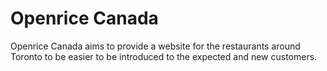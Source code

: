 # Openrice Canada

Openrice Canada aims to provide a website for the restaurants around Toronto to be easier to be introduced to the expected and new customers.